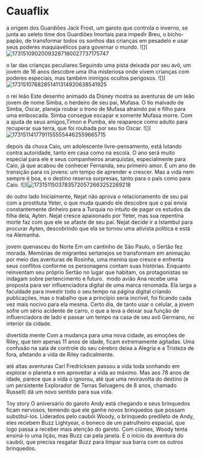 # Cauaflix

a origem dos Guardiões
Jack Frost, um garoto que controla o inverno, se junta ao seleto time dos Guardiões Imortais para impedir Breu, o bicho-papão, de transformar todos os sonhos das crianças em pesadelo e usar seus poderes maquiavélicos para governar o mundo.
![](![17315109020093287180027737175747](https://github.com/user-attachments/assets/fd9d48d2-3e20-434d-b138-67cea1f04142)



o lar das crianças peculiares
Seguindo uma pista deixada por seu avô, um jovem de 16 anos descobre uma ilha misteriosa onde vivem crianças com poderes especiais, mas também inimigos ocultos perigosos.
![](![17315107682851411314920638541925](https://github.com/user-attachments/assets/0f1dbaca-7c64-4b5c-a475-a0c489fee8ef)



o rei leão
Este desenho animado da Disney mostra as aventuras de um leão jovem de nome Simba, o herdeiro de seu pai, Mufasa. O tio malvado de Simba, Oscar, planeja roubar o trono de Mufasa atraindo pai e filho para uma emboscada. Simba consegue escapar e somente Mufasa morre. Com a ajuda de seus amigos,Timon e Pumba, ele reaparece como adulto para recuperar sua terra, que foi roubada por seu tio Oscar.
![](![17315114177911555554462559665715](https://github.com/user-attachments/assets/6e131516-bc32-4218-8c00-cc539182eeee)



depois da chuva
Caio, um adolescente livre-pensamento, está lutando contra autoridade, tanto em casa como na escola. O ano será muito especial para ele e seus companheiros anarquistas, especialmente para Caio, já que acabou de conhecer Fernanda, seu primeiro amor. É um ano de transição para os jovens: um tempo de aprender e crescer. Mas a vida nem sempre é boa, e o destino reserva surpresas, tanto para o país como para Caio.
![](![17315115037835720572663252269218](https://github.com/user-attachments/assets/fe4702c8-d67c-4876-9bad-57672ad580f9)


do outro lado
Inicialmente, Nejat não aprova o relacionamento de seu pai com a prostituta Yeter, o que muda quando ele descobre que o pai envia constantemente dinheiro para a Turquia no intuito de pagar os estudos da filha dela, Ayten. Nejat cresce apaixonado por Yeter, mas sua repentina morte faz com que ele se afaste de seu pai. Nejat decide ir a Istambul para procurar Ayten, descobrindo que ela se tornou uma ativista política e está na Alemanha.


jovem quenasceu do Norte
Em um cantinho de São Paulo, o Sertão fez morada. Memórias de migrantes sertanejos se transformam em animação por meio das aventuras de Rosinha, uma menina que cresce e enfrenta seus conflitos conforme os personagens contam suas histórias. Enquanto reinventam seu próprio Sertão no lugar que habitam, os protagonistas se indagam sobre pertencimento e futuro.
![]()
modo avião
Ana recebe uma proposta para ser influenciadora digital de uma marca renomada. Ela larga a faculdade para investir todo o seu tempo na página digital criando publicações, mas o trabalho que a princípio seria incrível, foi ficando cada vez mais nocivo para ela mesma. Certo dia, de tanto usar o celular, a jovem sofre um sério acidente de carro, o que a leva a deixar sua função de influenciadora de lado e passar um tempo na casa de seu avô Germano, no interior da cidade.
![]()


divertida mente
Com a mudança para uma nova cidade, as emoções de Riley, que tem apenas 11 anos de idade, ficam extremamente agitadas. Uma confusão na sala de controle do seu cérebro deixa a Alegria e a Tristeza de fora, afetando a vida de Riley radicalmente.
![]()

até altas aventuras 
Carl Fredricksen passou a vida toda sonhando em explorar o planeta e em aproveitar a vida ao máximo. Mas aos 78 anos de idade, parece que a vida o ignorou, até que uma reviravolta do destino (e um persistente Explorador de Terras Selvagens de 8 anos, chamado Russell) dá um novo sentido para sua vida.
![]()

Toy story
O aniversário do garoto Andy está chegando e seus brinquedos ficam nervosos, temendo que ele ganhe novos brinquedos que possam substituí-los. Liderados pelo caubói Woody, o brinquedo predileto de Andy, eles recebem Buzz Lightyear, o boneco de um patrulheiro espacial, que logo passa a receber mais atenção do garoto. Com ciúmes, Woody tenta ensiná-lo uma lição, mas Buzz cai pela janela. É o início da aventura do caubói, que precisa resgatar Buzz para limpar sua barra com os outros brinquedos.
![]()
